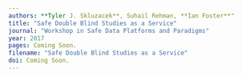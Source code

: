 ```yaml
---
authors: **Tyler J. Skluzacek**, Suhail Rehman, **Ian Foster**"
title: "Safe Double Blind Studies as a Service"
journal: "Workshop in Safe Data Platforms and Paradigms"
year: 2017
pages: Coming Soon.
filename: "Safe Double Blind Studies as a Service"
doi: Coming Soon.
---
```

